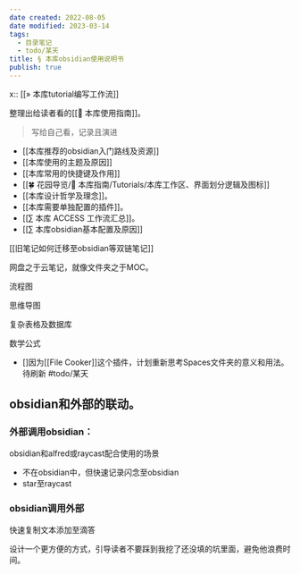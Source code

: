 ```yaml
---
date created: 2022-08-05
date modified: 2023-03-14
tags:
  - 目录笔记
  - todo/某天
title: § 本库obsidian使用说明书
publish: true
---
```

x:: [[» 本库tutorial编写工作流]]

整理出给读者看的[[🧰 本库使用指南]]。

> 写给自己看，记录且演进

- [[本库推荐的obsidian入门路线及资源]]
- [[本库使用的主题及原因]]
- [[本库常用的快捷键及作用]]
- [[🍀 花园导览/🧰 本库指南/Tutorials/本库工作区、界面划分逻辑及图标]]
- [[本库设计哲学及理念]]。
- [[本库需要单独配置的插件]]。
- [[∑ 本库 ACCESS 工作流汇总]]。
- [[∑ 本库obsidian基本配置及原因]]

[[旧笔记如何迁移至obsidian等双链笔记]]

网盘之于云笔记，就像文件夹之于MOC。

流程图

思维导图

复杂表格及数据库

数学公式

- []因为[[File Cooker]]这个插件，计划重新思考Spaces文件夹的意义和用法。待刷新 #todo/某天

## obsidian和外部的联动。

### 外部调用obsidian：

obsidian和alfred或raycast配合使用的场景

- 不在obsidian中，但快速记录闪念至obsidian
- star至raycast

### obsidian调用外部

快速复制文本添加至滴答

设计一个更方便的方式，引导读者不要踩到我挖了还没填的坑里面，避免他浪费时间。